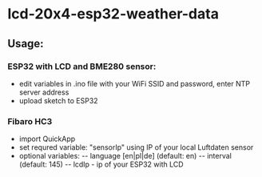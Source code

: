 # lcd-20x4-esp32-weather-data

## Usage:
### ESP32 with LCD and BME280 sensor:
- edit variables in .ino file with your WiFi SSID and password, enter NTP server address
- upload sketch to ESP32

### Fibaro HC3
- import QuickApp
- set requred variable: "sensorIp" using IP of your local Luftdaten sensor
- optional variables:
-- language [en|pl|de] (default: en)
-- interval (default: 145)
-- lcdIp - ip of your ESP32 with LCD
